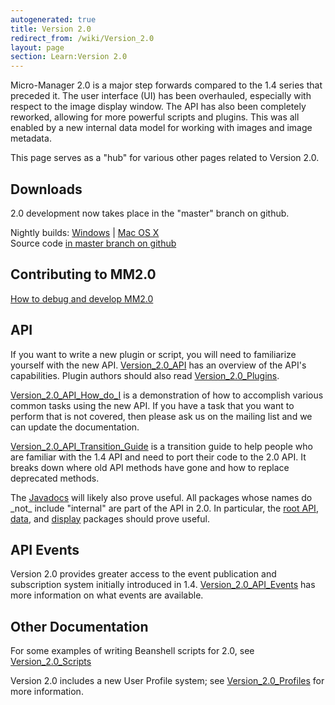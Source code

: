```yaml
---
autogenerated: true
title: Version 2.0
redirect_from: /wiki/Version_2.0
layout: page
section: Learn:Version 2.0
---
```


Micro-Manager 2.0 is a major step forwards compared to the 1.4 series
that preceded it. The user interface (UI) has been overhauled,
especially with respect to the image display window. The API has also
been completely reworked, allowing for more powerful scripts and
plugins. This was all enabled by a new internal data model for working
with images and image metadata.

This page serves as a "hub" for various other pages related to Version
2.0.

## Downloads

2.0 development now takes place in the "master" branch on github.

Nightly builds:
[Windows](https://download.micro-manager.org/nightly/2.0/Windows/)
\| [Mac OS
X](https://download.micro-manager.org/nightly/2.0/Mac/)  
Source code [in master branch on
github](http://github.com/micro-manager/micro-manager/tree/master)

## Contributing to MM2.0

[How to debug and develop
MM2.0](How_to_debug_and_develop_MM2.0)

## API

If you want to write a new plugin or script, you will need to
familiarize yourself with the new API.
[Version\_2.0\_API](Version_2.0_API) has an overview of the
API's capabilities. Plugin authors should also read
[Version\_2.0\_Plugins](Version_2.0_Plugins).

[Version\_2.0\_API\_How\_do\_I](Version_2.0_API_How_do_I) is
a demonstration of how to accomplish various common tasks using the new
API. If you have a task that you want to perform that is not covered,
then please ask us on the mailing list and we can update the
documentation.

[Version\_2.0\_API\_Transition\_Guide](Version_2.0_API_Transition_Guide)
is a transition guide to help people who are familiar with the 1.4 API
and need to port their code to the 2.0 API. It breaks down where old API
methods have gone and how to replace deprecated methods.

The [Javadocs](http://valelab.ucsf.edu/~MM/doc-2.0.0-beta2/mmstudio/)
will likely also prove useful. All packages whose names do \_not\_
include "internal" are part of the API in 2.0. In particular, the [root
API](http://valelab.ucsf.edu/~MM/doc-2.0.0-beta2/mmstudio/),
[data](http://valelab.ucsf.edu/~MM/doc-2.0.0-beta2/mmstudio/org/micromanager/data/package-summary.html),
and [display](http://valelab.ucsf.edu/~MM/doc-2.0.0-beta2/mmstudio/)
packages should prove useful.

## API Events

Version 2.0 provides greater access to the event publication and
subscription system initially introduced in 1.4.
[Version\_2.0\_API\_Events](Version_2.0_API_Events) has more
information on what events are available.

## Other Documentation

For some examples of writing Beanshell scripts for 2.0, see
[Version\_2.0\_Scripts](Version_2.0_Scripts)

Version 2.0 includes a new User Profile system; see
[Version\_2.0\_Profiles](Version_2.0_Profiles) for more
information.
